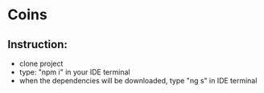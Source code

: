 # Coins

## Instruction:

- clone project
- type: "npm i" in your IDE terminal
- when the dependencies will be downloaded, type "ng s" in IDE terminal
